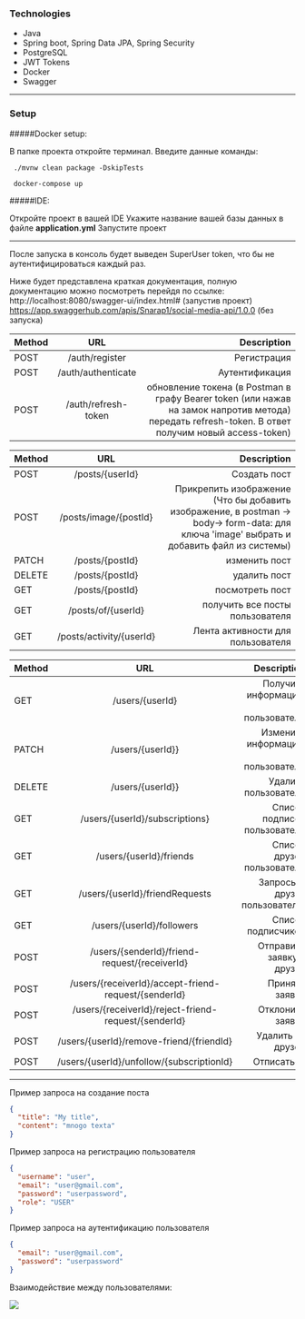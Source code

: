 ### Technologies
- Java
- Spring boot, Spring Data JPA, Spring Security
- PostgreSQL
- JWT Tokens
- Docker
- Swagger
-------------
### Setup

#####Docker setup:

В папке проекта откройте терминал.
Введите данные команды:

` ./mvnw clean package -DskipTests`

` docker-compose up`

#####IDE:

Откройте проект в вашей IDE
Укажите название вашей базы данных в файле **application.yml**
Запустите проект

-------------
После запуска в консоль будет выведен SuperUser token, что бы не аутентифицироваться каждый раз.

Ниже будет представлена краткая документация, полную документацию  можно посмотреть перейдя по ссылке:
http://localhost:8080/swagger-ui/index.html#  (запустив проект)
https://app.swaggerhub.com/apis/Snarap1/social-media-api/1.0.0  (без запуска)

| Method  | URL  | Description |
| :------------ |:---------------:| -----:|
| POST   |/auth/register| Регистрация  |
| POST     | /auth/authenticate       |   Аутентификация |
| POST | /auth/refresh-token        |    обновление токена (в Postman в графу Bearer token (или нажав на замок напротив метода) передать refresh-token. В ответ получим новый access-token) |

| Method  | URL  | Description |
| :------------ |:---------------:| -----:|
| POST   |/posts/{userId}| Создать пост  |
| POST     | /posts/image/{postId}       |   Прикрепить изображение (Что бы добавить изображение, в postman -> body-> form-data: для ключа 'image' выбрать и добавить файл из системы) |
| PATCH | /posts/{postId}     |    изменить пост |
| DELETE | /posts/{postId}   |    удалить пост |
| GET | /posts/{postId}     |    посмотреть  пост |
| GET | /posts/of/{userId}     |    получить все посты пользователя |
| GET | /posts/activity/{userId}    | Лента активности для пользователя |

| Method  | URL  | Description |
| :------------ |:---------------:| -----:|
| GET  |/users/{userId}| Получить информацию о пользователе  |
| PATCH  |/users/{userId}}| Изменить информацию о пользователе  |
| DELETE  |/users/{userId}}| Удалить пользователя |
| GET  |/users/{userId}/subscriptions}| Список подписок пользователя |
| GET  |/users/{userId}/friends|Список друзей пользователя
| GET  |/users/{userId}/friendRequests| Запросы в друзья пользователю |
| GET  |/users/{userId}/followers| Список подписчиков  |
| POST  |/users/{senderId}/friend-request/{receiverId}| Отправить заявку в друзья |
| POST  |/users/{receiverId}/accept-friend-request/{senderId}| Принять заявку|
| POST  |/users/{receiverId}/reject-friend-request/{senderId}| Отклонить заявку |
| POST  |/users/{userId}/remove-friend/{friendId}| Удалить из друзей |
| POST  |/users/{userId}/unfollow/{subscriptionId}| Отписаться |
-------------

Пример запроса на создание поста
```json
{
  "title": "My title",
  "content": "mnogo texta"
}
```
Пример запроса на регистрацию пользователя
```json
{
  "username": "user",
  "email": "user@gmail.com",
  "password": "userpassword",
  "role": "USER"
}
```
Пример запроса на аутентификацию пользователя
```json
{
  "email": "user@gmail.com",
  "password": "userpassword"
}
```

Взаимодействие между пользователями:

[![](https://i.ibb.co/Q8Dq8rN/chrome-03t-Xc-NEqqs.png)](https://ibb.co/4s1DsPT)

